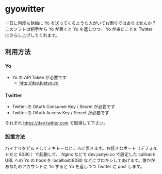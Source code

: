 gyowitter
=========

一日に何度も執拗に Yo を送ってくるような人がいてお困りではありませんか？ このソフトは相手から Yo が届くと Yo を返しつつ、 Yo が来たことを Twitter にさらし上げしてくれます。

## 利用方法

### Yo

- Yo の API Token が必要です
  - http://dev.justyo.co

### Twitter

- Twitter の OAuth Consumer Key / Secret が必要です 
- Twitter の OAuth Access Key / Secret が必要です

それぞれ https://dev.twitter.com で取得して下さい。

### 設置方法

バイナリをビルドしてテキトーなところに置きます。お好きなポート（デフォルトだと 8080 ）で起動して、 Nginx などで dev.justyo.co で設定した callback URL への Yo の hook を localhost:8080 などにプロキシしてあげます。誰かがあなたのアカウントに Yo すると Yo を返しつつ Twitter に post します。
